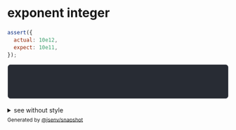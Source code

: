 # exponent integer

```js
assert({
  actual: 10e12,
  expect: 10e11,
});
```

![img](throw.svg)

<details>
  <summary>see without style</summary>

```console
AssertionError: actual and expect are different

actual: 10_000_000_000_000
expect:  1_000_000_000_000
```

</details>


<sub>
  Generated by <a href="https://github.com/jsenv/core/tree/main/packages/independent/snapshot">@jsenv/snapshot</a>
</sub>